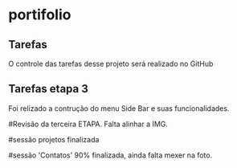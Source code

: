 # portifolio

## Tarefas
O controle das tarefas desse projeto será realizado no GitHub

## Tarefas etapa 3
Foi relizado a contrução do menu Side Bar e suas funcionalidades.

#Revisão da terceira ETAPA. Falta alinhar a IMG.

#sessão projetos finalizada

#sessão 'Contatos' 90% finalizada, ainda falta mexer na foto.